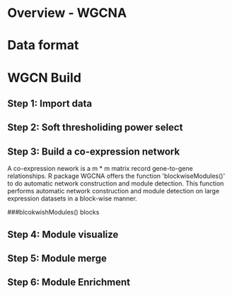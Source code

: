 # Overview - WGCNA


# Data format

# WGCN Build

## Step 1: Import data

## Step 2: Soft thresholiding power select

## Step 3: Build a co-expression network

A co-expression nework is a m * m matrix record gene-to-gene relationships. R package WGCNA offers the function 'blockwiseModules()' to do automatic network construction and module detection. This function performs automatic network construction and module detection on large expression datasets in a block-wise manner.

###blcokwishModules()
blocks


## Step 4: Module visualize

## Step 5: Module merge

## Step 6: Module Enrichment
